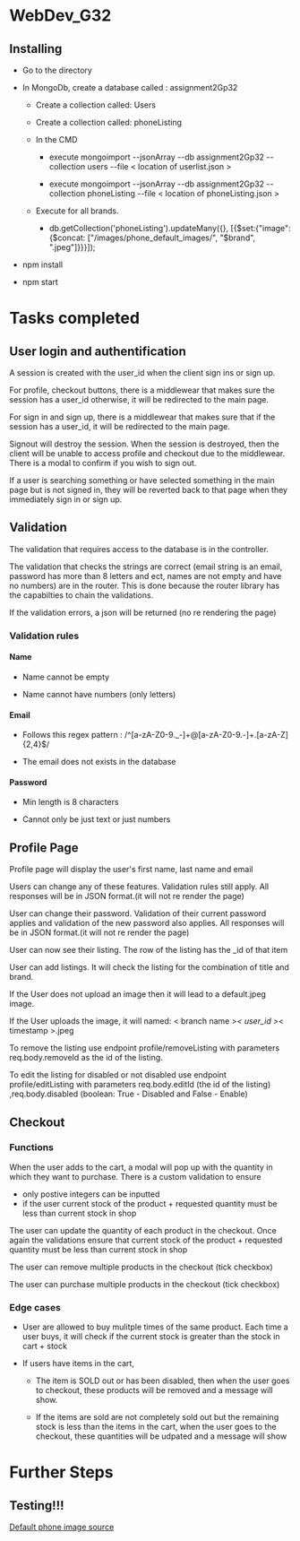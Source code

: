# WebDev_G32

## Installing
- Go to the directory

- In MongoDb, create a database called : assignment2Gp32

  - Create a collection called: Users

  - Create a collection called: phoneListing

  - In the CMD

    - execute mongoimport --jsonArray --db assignment2Gp32 --collection users --file < location of userlist.json >

    - execute mongoimport --jsonArray --db assignment2Gp32 --collection phoneListing --file < location of phoneListing.json >

  - Execute for all brands.

    - db.getCollection('phoneListing').updateMany({}, [{$set:{"image":{$concat: ["/images/phone_default_images/", "$brand", ".jpeg"]}}}]);


- npm install

- npm start

# Tasks completed

##

## User login and authentification
A session is created with the user_id when the client sign ins or sign up.

For profile, checkout buttons, there is a middlewear that makes sure the session has a user_id otherwise, it will be redirected to the main page.

For sign in and sign up, there is a middlewear that makes sure that if the session has a user_id, it will be redirected to the main page.

Signout will destroy the session. When the session is destroyed, then the client will be unable to access profile and checkout due to the middlewear. There is a modal to confirm if you wish to sign out.

If a user is searching something or have selected something in the main page but is not signed in, they will be reverted back to that page when they immediately sign in or sign up.

## Validation
The validation that requires access to the database is in the controller.

The validation that checks the strings are correct (email string is an email, password has more than 8 letters and ect, names are not empty and have no numbers) are in the router. This is done because the router library has the capabilties to chain the validations.

If the validation errors, a json will be returned (no re rendering the page)

### Validation rules
#### Name
- Name cannot be empty

- Name cannot have numbers (only letters)

#### Email
- Follows this regex pattern : /^[a-zA-Z0-9._-]+@[a-zA-Z0-9.-]+\.[a-zA-Z]{2,4}$/

- The email does not exists in the database

#### Password
- Min length is 8 characters

- Cannot only be just text or just numbers

## Profile Page
Profile page will display the user's first name, last name and email

Users can change any of these features. Validation rules still apply. All responses will be in JSON format.(it will not re render the page)

User can change their password. Validation of their current password applies and validation of the new password also applies. All responses will be in JSON format.(it will not re render the page)

User can now see their listing. The row of the listing has the _id of that item

User can add listings. It will check the listing for the combination of title and brand.

If the User does not upload an image then it will lead to a default.jpeg image.

If the User uploads the image, it will named: < branch name >_< user_id >_< timestamp >.jpeg

To remove the listing use endpoint profile/removeListing with parameters req.body.removeId as the id of the listing.

To edit the listing for disabled or not disabled use endpoint profile/editListing with parameters req.body.editId (the id of the listing) ,req.body.disabled (boolean: True - Disabled and False - Enable)

## Checkout

### Functions

When the user adds to the cart, a modal will pop up with the quantity in which they want to purchase. There is a custom validation to ensure
- only postive integers can be inputted
- if the user current stock of the product + requested quantity must be less than current stock in shop

The user can update the quantity of each product in the checkout. Once again the validations ensure that current stock of the product + requested quantity must be less than current stock in shop

The user can remove multiple products in the checkout (tick checkbox)

The user can purchase multiple products in the checkout (tick checkbox)

### Edge cases

- User are allowed to buy mulitple times of the same product. Each time a user buys, it will check if the current stock is greater than the stock in cart + stock

- If users have items in the cart,

  - The item is SOLD out or has been disabled, then when the user goes to checkout, these products will be removed and a message will show.

  - If the items are sold are not completely sold out but the remaining stock is less than the items in the cart, when the user goes to the checkout, these quantities will be udpated and a message will show

# Further Steps
## Testing!!!

[Default phone image source](https://commons.wikimedia.org/wiki/File:Circle-icons-smartphone.svg)